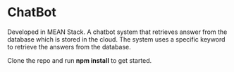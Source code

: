 # ChatBot
Developed in MEAN Stack. A chatbot system that retrieves answer from the database which is stored in the cloud. The system uses a specific keyword to retrieve the answers from the database.

Clone the repo and run <b>npm install</b> to get started.
